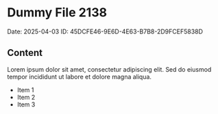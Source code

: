 # Dummy File 2138

Date: 2025-04-03
ID: 45DCFE46-9E6D-4E63-B7B8-2D9FCEF5838D

## Content

Lorem ipsum dolor sit amet, consectetur adipiscing elit.
Sed do eiusmod tempor incididunt ut labore et dolore magna aliqua.

* Item 1
* Item 2
* Item 3

